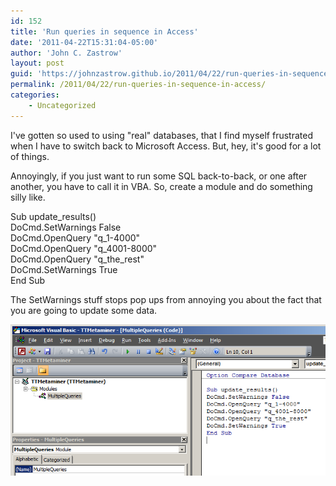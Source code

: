 ```yaml
---
id: 152
title: 'Run queries in sequence in Access'
date: '2011-04-22T15:31:04-05:00'
author: 'John C. Zastrow'
layout: post
guid: 'https://johnzastrow.github.io/2011/04/22/run-queries-in-sequence-in-access/'
permalink: /2011/04/22/run-queries-in-sequence-in-access/
categories:
    - Uncategorized
---
```


I've gotten so used to using "real" databases, that I find myself frustrated when I have to switch back to Microsoft Access. But, hey, it's good for a lot of things.

Annoyingly, if you just want to run some SQL back-to-back, or one after another, you have to call it in VBA. So, create a module and do something silly like.

Sub update_results()  
DoCmd.SetWarnings False  
DoCmd.OpenQuery "q_1-4000"  
DoCmd.OpenQuery "q_4001-8000"  
DoCmd.OpenQuery "q_the_rest"  
DoCmd.SetWarnings True  
End Sub

The SetWarnings stuff stops pop ups from annoying you about the fact that you are going to update some data.

![](https://raw.githubusercontent.com/johnzastrow/johnzastrow.github.io/master/assets/uploads/2011/04/access_queries.png)

